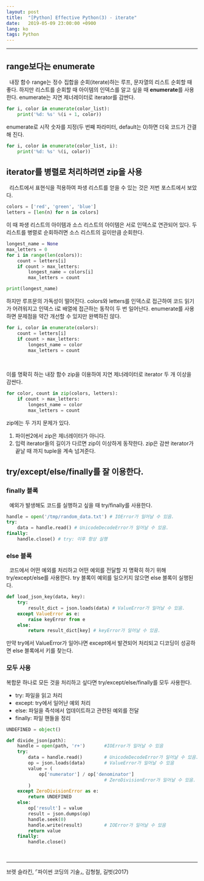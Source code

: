 ```yaml
---
layout: post
title:  "[Python] Effective Python(3) - iterate"
date:   2019-05-09 23:00:00 +0900
lang: ko
tags: Python
---
```

<hr>

## range보다는 enumerate ##
&nbsp;&nbsp;내장 함수 range는 정수 집합을 순회(iterate)하는 루프, 문자열의 리스트 순회할 때 좋다. 하지만 리스트를 순회할 때 아이템의 인덱스를 알고 싶을 때 **enumerate**를 사용한다. enumerate는 지연 제너레이터로 iterator를 감싼다.
~~~python
for i, color in enumerate(color_list):
    print('%d: %s' %(i + 1, color))
~~~
enumerate로 시작 숫자를 지정(두 번째 파라미터, default는 0)하면 더욱 코드가 간결해 진다.
~~~python
for i, color in enumerate(color_list, i):
    print('%d: %s' %(i, color))
~~~


## iterator를 병렬로 처리하려면 zip을 사용 ##
&nbsp;&nbsp;리스트에서 표현식을 적용하여 파생 리스트를 얻을 수 있는 것은 저번 포스트에서 보았다.

~~~python
colors = ['red', 'green', 'blue']
letters = [len(n) for n in colors]
~~~
이 때 파생 리스트의 아이템과 소스 리스트의 아이템은 서로 인덱스로 연관되어 있다. 두 리스트를 병렬로 순회하려면 소스 리스트의 길이만큼 순회한다.

~~~python
longest_name = None
max_letters = 0
for i in range(len(colors)):
    count = letters[i]
    if count > max_letters:
        longest_name = colors[i]
        max_letters = count

print(longest_name)
~~~
하지만 루프문의 가독성이 떨어진다. colors와 letters를 인덱스로 접근하여 코드 읽기가 어려워지고 인덱스 i로 배열에 접근하는 동작이 두 번 일어난다. enumerate를 사용하면 문제점을 약간 개선할 수 있지만 완벽하진 않다.
~~~python
for i, color in enumerate(colors):
    count = letters[i]
    if count > max_letters:
        longest_name = color
        max_letters = count
~~~
<br>

이를 명확히 하는 내장 함수 zip을 이용하여 지연 제너레이터로 iterator 두 개 이상을 감싼다.
~~~python
for color, count in zip(colors, letters):
    if count > max_letters:
        longest_name = color
        max_letters = count
~~~
zip에는 두 가지 문제가 있다.
1. 파이썬2에서 zip은 제너레이터가 아니다.
2. 입력 iterator들의 길이가 다르면 zip이 이상하게 동작한다. zip은 감싼 iterator가 끝날 때 까지 tuple을 계속 넘겨준다.

## try/except/else/finally를 잘 이용한다. ##

### finally 블록 ###
&nbsp;&nbsp;예외가 발생해도 코드를 실행하고 싶을 때 try/finally를 사용한다.

~~~python
handle = open('/tmp/random_data.txt') # IOError가 일어날 수 있음.
try:
    data = handle.read() # UnicodeDecodeError가 일어날 수 있음.
finally:
    handle.close() # try: 이후 항상 실행
~~~
### else 블록 ###
&nbsp;&nbsp;코드에서 어떤 예외를 처리하고 어떤 예외를 전달할 지 명확히 하기 위해 try/except/else를 사용한다. try 블록이 예외를 일으키지 않으면 else 블록이 실행된다.
~~~python
def load_json_key(data, key):
    try:
        result_dict = json.loads(data) # ValueError가 일어날 수 있음.
    except ValueError as e:
        raise keyError from e
    else:
        return result_dict[key] # keyError가 일어날 수 있음.
~~~
만약 try에서 ValueError가 일어나면 except에서 발견되어 처리되고 디코딩이 성공하면 else 블록에서 키를 찾는다.
### 모두 사용 ###
복합문 하나로 모든 것을 처리하고 싶다면 try/except/else/finally를 모두 사용한다.
* try: 파일을 읽고 처리
* except: try에서 일어난 예외 처리
* else: 파일을 즉석에서 업데이트하고 관련된 예외를 전달
* finally: 파일 핸들을 정리

~~~python
UNDEFINED = object()

def divide_json(path):
    handle = open(path, 'r+')       #IOError가 일어날 수 있음
    try:
        data = handle.read()        # UnicodeDecodeError가 일어날 수 있음.
        op = json.loads(data)       # ValueError가 일어날 수 있음
        value = (
            op['numerator'] / op['denominator']
                                    # ZeroDivisionError가 일어날 수 있음.
        )
    except ZeroDivisionError as e:
        return UNDEFINED
    else:
        op['result'] = value
        result = json.dumps(op)
        handle.seek(0)
        handle.write(result)        # IOError가 일어날 수 있음
        return value
    finally:
        handle.close()
~~~

<br>
<hr>
브렛 슬라킨, ⌜파이썬 코딩의 기술⌟, 김형철, 길벗(2017)